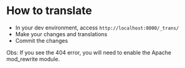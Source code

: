 How to translate
=================================================================

- In your dev environment, access `http://localhost:8000/_trans/`
- Make your changes and translations
- Commit the changes


Obs: If you see the 404 error, you will need to enable the Apache mod_rewrite module.
